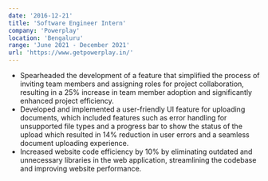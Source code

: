 ```yaml
---
date: '2016-12-21'
title: 'Software Engineer Intern'
company: 'Powerplay'
location: 'Bengaluru'
range: 'June 2021 - December 2021'
url: 'https://www.getpowerplay.in/'
---
```


- Spearheaded the development of a feature that simplified the process of inviting team members and assigning roles for project
  collaboration, resulting in a 25% increase in team member adoption and significantly enhanced project efficiency.
- Developed and implemented a user-friendly UI feature for uploading documents, which included features such as error handling
  for unsupported file types and a progress bar to show the status of the upload which resulted in 14% reduction in user errors and
  a seamless document uploading experience.
- Increased website code efficiency by 10% by eliminating outdated and unnecessary libraries in the web application, streamlining
  the codebase and improving website performance.
